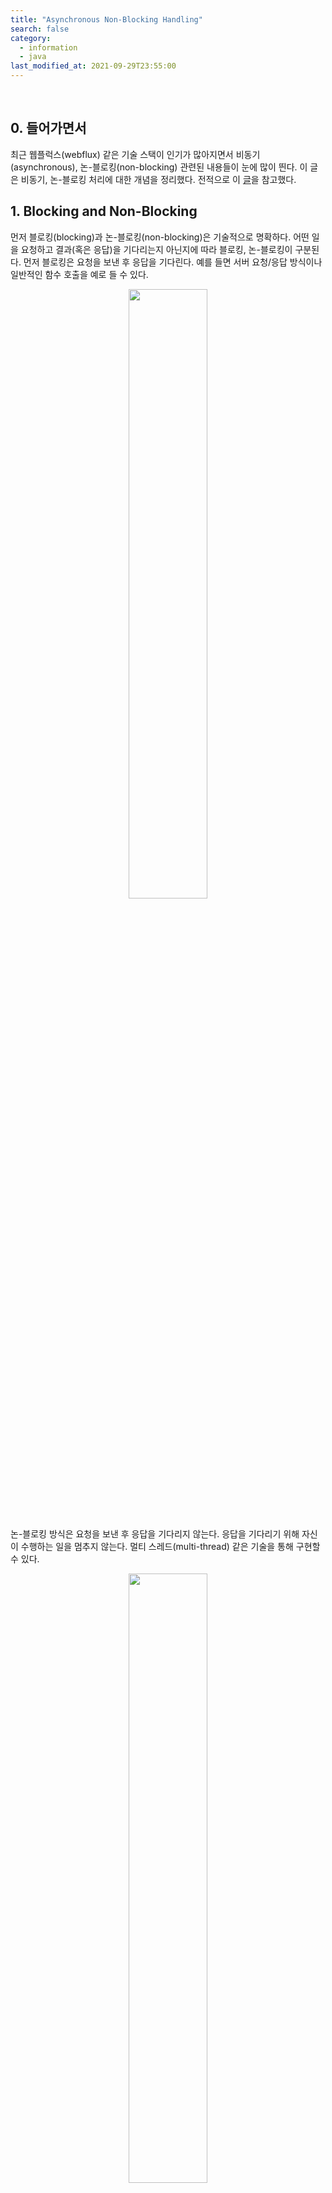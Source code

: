 ```yaml
---
title: "Asynchronous Non-Blocking Handling"
search: false
category:
  - information
  - java
last_modified_at: 2021-09-29T23:55:00
---
```


<br/>

## 0. 들어가면서

최근 웹플럭스(webflux) 같은 기술 스택이 인기가 많아지면서 비동기(asynchronous), 논-블로킹(non-blocking) 관련된 내용들이 눈에 많이 띈다. 이 글은 비동기, 논-블로킹 처리에 대한 개념을 정리했다. 전적으로 이 [글](https://hamait.tistory.com/930)을 참고했다. 

## 1. Blocking and Non-Blocking

먼저 블로킹(blocking)과 논-블로킹(non-blocking)은 기술적으로 명확하다. 어떤 일을 요청하고 결과(혹은 응답)을 기다리는지 아닌지에 따라 블로킹, 논-블로킹이 구분된다. 먼저 블로킹은 요청을 보낸 후 응답을 기다린다. 예를 들면 서버 요청/응답 방식이나 일반적인 함수 호출을 예로 들 수 있다.

<div align="center">
  <img src="/images/posts/2021/asynchronous-and-non-blocking-process-01.gif" width="50%">
</div>

<br/>

논-블로킹 방식은 요청을 보낸 후 응답을 기다리지 않는다. 응답을 기다리기 위해 자신이 수행하는 일을 멈추지 않는다. 멀티 스레드(multi-thread) 같은 기술을 통해 구현할 수 있다.

<div align="center">
  <img src="/images/posts/2021/asynchronous-and-non-blocking-process-02.gif" width="50%">
</div>

## 2. Synchronous and Asynchronous

동기(synchronous)와 비동기(asynchronous)식 처리는 행위가 순차적으로 진행되는냐 아닌가에 대한 정의이다. 멀티 스레드인지 아닌지에 따라 구분되는 것이 아니다. 어떤 작업들이 순차적으로 진행되었는지 아닌지에 대한 이야기다. 

이해를 돕기 위한 예시를 위해 `작업자A`, `작업자B`가 있다고 가정한다. 작업자A는 `A1`, `A2` 업무를 해야 한다. 작업자B는 `AB`, `B1` 업무를 할 수 있다. 동기식 방식은 일이 순차적으로 작동하는 것이다. 

1. 작업자A는 A1 업무를 마친다.
2. 작업자A는 작업자B에게 AB 업무를 요청하고 결과를 기다린다.
3. 작업자B는 AB 업무를 마치고 결과를 작업자A에게 전달한다.
4. 작업자A는 AB 결과를 받고 A2 업무를 시작한다.

작업 A1, AB, A2는 항상 순서대로 진행되기 때문에 동기식으로 처리된 것이다. 이번엔 비동기식 방식에 대해 알아보자. 비동기식 방식은 작업이 작업 순서가 순차적인 것을 보장하지 않는다. 

1. 작업자A는 A1 업무를 진행하는 중이다.
2. 작업자A는 작업자B에게 AB 업무를 요청하고 A1 업무를 이어서 진행한다.
3. 작업자B는 상황에 따라 다르게 동작한다.
  - 한가해서 즉시 AB 업무를 시작할 수 있다.
  - B1 업무를 하는 중이기 때문에 바로 AB 업무를 시작하지 못한다.
4. 작업자A는 A1 업무가 끝나면 A2 업무를 시작한다.

작업자B의 AB 업무는 즉시 시작할 수도 있고, B1 업무가 끝나고 시작될 수 있다. B1 업무량에 따라 금새 시작할 수도 있고, 늦게 시작할수도 있다. A1, A2, AB의 작업 순서는 보장할 수 없다. 작업자B 상황에 따라 A1, A2, AB 순서대로 진행될 수도 있고, A1, AB, A2 순서대로 진행될 수도 있다. A1과 AB 작업이 혹은 A2과 AB 작업이 병렬적으로 진행될 수도 있다. 작업자B의 상황에 따라 작업들의 순서가 뒤죽박죽이다. 

## 3. Combine situations

블로킹, 논-블로킹, 동기, 비동기 개념은 서로 조합되어 이야기된다. 자연스러운 조합도 있지만, 직관적인 이해가 어려운 조합도 있다.

<div align="center">
  <img src="/images/posts/2021/asynchronous-and-non-blocking-process-03.png" width="80%" class="image__border">
</div>
<center>https://hamait.tistory.com/930</center>

<br/>

블로킹과 동기식 처리에 조합은 자연스럽다. 요청을 보내고 결과를 기다린다. 자연스럽게 모든 행위가 동기식으로 처리된다. 논-블로킹과 비동기 조합도 자연스럽다. 요청을 보낸 후 결과를 기다리지 않고 각자 일을 처리하기 때문에 행위들의 순서가 보장되지 않는다. 블로킹과 동기식 조합과 논-블로킹과 비동기식 조합은 너무 자연스럽기 때문에 각 조합의 용어들이 혼용되어 사용된다. 

직관적인 이해가 어려운 경우도 있다. 블로킹과 비동기식 처리의 조합이다. 작업이 블로킹되는데 왜 순서가 보장되지 않는가? 혹은 논-블로킹과 동기식 처리의 조합이다. 기다리지 않는데 작업의 순서가 어떻게 보장되는가? 자연스럽지 않은 상황에 대한 설명은 필자가 [참고한 글](https://hamait.tistory.com/930)의 각 시나리오를 읽어보길 바란다. 

## 4. Examples

직관적으로 이해가 쉬운 `블로킹/동기식`, `논-블로킹/비동기` 조합에 대한 예제 코드를 살펴보자. 

### 4.1. Blocking and Synchronous Combination

먼저 블로킹/동기식 조합에 대한 예제 코드를 살펴보자. `WorkerA`, `WorkerB` 객체가 있다. 

1. WorkerA 객체는 WorkerB 객체에게 필요한 작업을 요청한다.
  - WorkerB 객체는 즉시 요청을 처리한다.
2. WorkerB 객체의 작업이 끝나면 WorkerA 객체가 작업을 시작한다.

```java
package blog.in.action;

import java.util.function.BiConsumer;

public class SyncBlockingTest {

    public static void main(String[] args) {
        WorkerA a = new WorkerA();
        WorkerB b = new WorkerB();


        b.takeRequest(a.giveRequest()); // 1
        a.doWork(); // 2
        System.out.println("All workers finish the works.");
    }

    static class WorkerA {

        BiConsumer<String, String> work = (name, message) -> {
            for (int index = 0; index < 5; index++) {
                for (int subIndex = 0; subIndex < Integer.MAX_VALUE; subIndex++) {
                }
                System.out.printf("%s: doing something for my work.\n", name);
            }
            System.out.printf("%s: %s\n", name, message);
        };

        void doWork() {
            work.accept("A", "I'm worker A. And I'm done.");
        }

        BiConsumer<String, String> giveRequest() {
            return (name, message) -> {
                for (int index = 0; index < 5; index++) {
                    for (int subIndex = 0; subIndex < Integer.MAX_VALUE; subIndex++) {
                    }
                    System.out.printf("%s: doing something for request.\n", name);
                }
                System.out.printf("%s: %s\n", name, message);
            };
        }
    }

    static class WorkerB {

        void takeRequest(BiConsumer<String, String> request) {
            request.accept("B", "I'm worker B. And I'm done.");
        }
    }
}
```

실행 로그를 보면 항상 WorkerB 객체가 일을 마친 후 WorkerA 객체가 일을 수행한다.

```
B: doing something for request.
B: doing something for request.
B: doing something for request.
B: doing something for request.
B: doing something for request.
B: I'm worker B. And I'm done.
A: doing something for my work.
A: doing something for my work.
A: doing something for my work.
A: doing something for my work.
A: doing something for my work.
A: I'm worker A. And I'm done.
All workers finish the works.
```

### 4.2. Non-Blocking and Asynchronous Combination

이번엔 논-블로킹/비동기식 조합에 대한 예제 코드를 살펴보자. `WorkerA`, `WorkerB` 객체가 있다. WorkerB 객체가 전달 받은 요청을 비동기식으로 처리하는 부분만 다르다. CompletableFuture 클래스를 사용해 멀티 스레드 방식으로 처리했다. 

1. WorkerA 객체는 WorkerB 객체에게 필요한 작업을 요청한다.
2. WorkerB 객체는 비동기식으로 요청을 처리한다.
3. WorkerA 객체는 WorkerB 객체의 작업이 끝나길 기다리지 않고 바로 작업을 시작한다.

```java
package blog.in.action;

import java.util.concurrent.CompletableFuture;
import java.util.function.BiConsumer;

public class AsyncNonBlockingTest {

    public static void main(String[] args) {
        WorkerA a = new WorkerA();
        WorkerB b = new WorkerB();


        CompletableFuture<Void> joinPoint = b.takeRequest(a.giveRequest()); // 1
        a.doWork(); // 3
        joinPoint.join();
        System.out.println("All workers finish the works.");
    }

    static class WorkerA {

        BiConsumer<String, String> work = (name, message) -> {
            for (int index = 0; index < 5; index++) {
                for (int subIndex = Integer.MIN_VALUE; subIndex < Integer.MAX_VALUE; subIndex++) {
                }
                System.out.printf("%s: doing something for my work.\n", name);
            }
            System.out.printf("%s: %s\n", name, message);
        };

        void doWork() {
            work.accept("A", "I 'm worker A. And I' m done.");
        }

        BiConsumer<String, String> giveRequest() {
            return (name, message) -> {
                for (int index = 0; index < 5; index++) {
                    for (int subIndex = Integer.MIN_VALUE; subIndex < Integer.MAX_VALUE; subIndex++) {
                    }
                    System.out.printf("%s: doing something for request.\n", name);
                }
                System.out.printf("%s: %s\n", name, message);
            };
        }
    }

    static class WorkerB {

        CompletableFuture<Void> takeRequest(BiConsumer<String, String> myWork) {
            return CompletableFuture.runAsync( // 2
                    () -> myWork.accept("B", "I'm worker B. And I'm done.")
            );
        }
    }
}
```

WorkerA 객체와 WorkerB 객체가 동시에 일하는 구간이 생긴다. 여러 번 실행하다 보면 업무를 먼저 끝나는 객체가 바뀌기도 한다.

```
A: doing something for my work.
B: doing something for request.
A: doing something for my work.
A: doing something for my work.
A: doing something for my work.
A: doing something for my work.
A: I 'm worker A. And I' m done.
B: doing something for request.
B: doing something for request.
B: doing something for request.
B: doing something for request.
B: I'm worker B. And I'm done.
All workers finish the works.
```

```
A: doing something for my work.
B: doing something for request.
A: doing something for my work.
A: doing something for my work.
B: doing something for request.
B: doing something for request.
B: doing something for request.
B: doing something for request.
A: doing something for my work.
A: doing something for my work.
A: I 'm worker A. And I' m done.
B: I'm worker B. And I'm done.
All workers finish the works.
```

#### TEST CODE REPOSITORY

- <https://github.com/Junhyunny/blog-in-action/tree/master/2021-09-29-asynchronous-and-non-blocking-process>

#### REFERENCE

- <https://hamait.tistory.com/930>